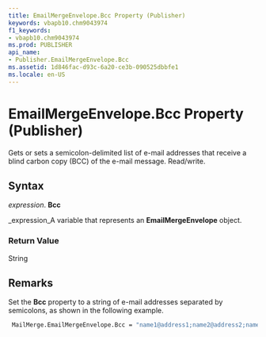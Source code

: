 ```yaml
---
title: EmailMergeEnvelope.Bcc Property (Publisher)
keywords: vbapb10.chm9043974
f1_keywords:
- vbapb10.chm9043974
ms.prod: PUBLISHER
api_name:
- Publisher.EmailMergeEnvelope.Bcc
ms.assetid: 1d846fac-d93c-6a20-ce3b-090525dbbfe1
ms.locale: en-US
---
```



# EmailMergeEnvelope.Bcc Property (Publisher)

Gets or sets a semicolon-delimited list of e-mail addresses that receive a blind carbon copy (BCC) of the e-mail message. Read/write.


## Syntax

 _expression_. **Bcc**

 _expression_A variable that represents an  **EmailMergeEnvelope** object.


### Return Value

String


## Remarks

Set the  **Bcc** property to a string of e-mail addresses separated by semicolons, as shown in the following example.


```vb
 MailMerge.EmailMergeEnvelope.Bcc = "name1@address1;name2@address2;name3@address3;..."
```


